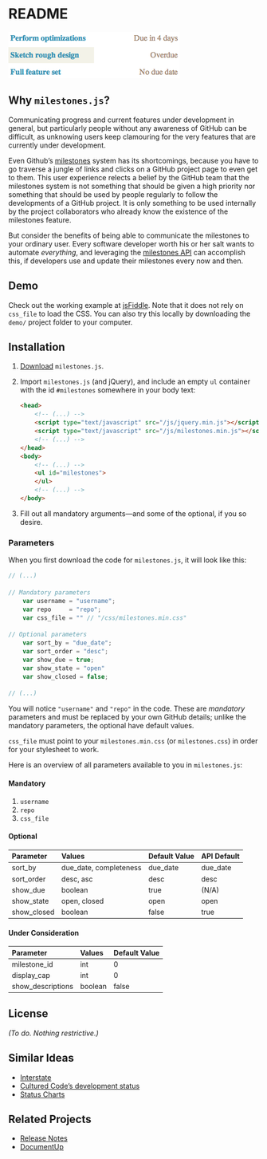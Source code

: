 README
======
![Screenshot](https://github.com/ndarville/milestones.js/raw/master/screenshots/screenshot.png)

Why `milestones.js`?
--------------------
Communicating progress and current features under development in general, but particularly people without any awareness of GitHub can be difficult, as unknowing users keep clamouring for the very features that are currently under development.

Even Github’s [milestones][milestones] system has its shortcomings, because you have to go traverse a jungle of links and clicks on a GitHub project page to even get to them. This user experience relects a belief by the GitHub team that the milestones system is not something that should be given a high priority nor something that should be used by people regularly to follow the developments of a GitHub project. It is only something to be used internally by the project collaborators who already know the existence of the milestones feature.

But consider the benefits of being able to communicate the milestones to your ordinary user. Every software developer worth his or her salt wants to automate *everything*, and leveraging the [milestones API][api] can accomplish this, if developers use and update their milestones every now and then.

Demo
----
Check out the working example at [jsFiddle](http://jsfiddle.net/NGbU4/). Note that it does not rely on `css_file` to load the CSS. You can also try this locally by downloading the `demo/` project folder to your computer.

Installation
------------
1. [Download][download] `milestones.js`.
2. Import `milestones.js` (and jQuery), and include an empty `ul` container with the id `#milestones` somewhere in your body text:

    ```html
    <head>
        <!-- (...) -->
        <script type="text/javascript" src="/js/jquery.min.js"></script>
        <script type="text/javascript" src="/js/milestones.min.js"></script>
        <!-- (...) -->
    </head>
    <body>
        <!-- (...) -->
        <ul id="milestones">
        </ul>
        <!-- (...) -->
    </body>
    ```

3. Fill out all mandatory arguments—and some of the optional, if you so desire.

### Parameters ###
When you first download the code for `milestones.js`, it will look like this:

```js
// (...)

// Mandatory parameters
    var username = "username";
    var repo     = "repo";
    var css_file = "" // "/css/milestones.min.css"
    
// Optional parameters
    var sort_by = "due_date";
    var sort_order = "desc";
    var show_due = true;
    var show_state = "open"
    var show_closed = false;

// (...)
```

You will notice `"username"` and `"repo"` in the code. These are *mandatory* parameters and must be replaced by your own GitHub details; unlike the mandatory parameters, the optional have default values.

`css_file` must point to your `milestones.min.css` (or `milestones.css`) in order for your stylesheet to work.

Here is an overview of all parameters available to you in `milestones.js`:

#### Mandatory ####
1. `username`
2. `repo`
3. `css_file`

#### Optional ####
Parameter   | Values                 | Default Value | API Default
:-----------|:-----------------------|:--------------|------------
sort_by     | due_date, completeness | due_date      | due_date
sort_order  | desc, asc              | desc          | desc
show_due    | boolean                | true          | (N/A)
show_state  | open, closed           | open          | open
show_closed | boolean                | false         | true

#### Under Consideration ####
Parameter         | Values  | Default Value
:-----------------|:--------|:-------------
milestone_id      | int     | 0
display_cap       | int     | 0
show_descriptions | boolean | false

License
-------
*(To do. Nothing restrictive.)*

Similar Ideas
-------------
* [Interstate](//interstateapp.com/tour)
* [Cultured Code’s development status](//culturedcode.com/status/)
* [Status Charts](//statuschart.com/)

Related Projects
----------------
* [Release Notes](https://github.com/posabsolute/releasenotes)
* [DocumentUp](//documentup.com/#gh-pages)


[milestones]:   //blog.hackerbeers.com/2012/06/how-hackerbeers-uses-github-milestones-to-stay-focused-and-make-progress/
[api]:          //developer.github.com/v3/issues/milestones/
[download]:     https://github.com/ndarville/milestones.js/downloads